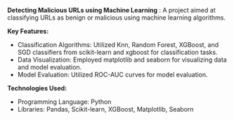 **Detecting Malicious URLs using Machine Learning** : A project aimed at classifying URLs as benign or malicious using machine learning algorithms.

**Key Features:**
* Classification Algorithms:
  Utilized Knn, Random Forest, XGBoost, and SGD classifiers from scikit-learn and xgboost for classification tasks.
* Data Visualization:
  Employed matplotlib and seaborn for visualizing data and model evaluation.
* Model Evaluation:
  Utilized ROC-AUC curves for model evaluation.

**Technologies Used:**
* Programming Language:
  Python
* Libraries:
  Pandas, Scikit-learn, XGBoost, Matplotlib, Seaborn
